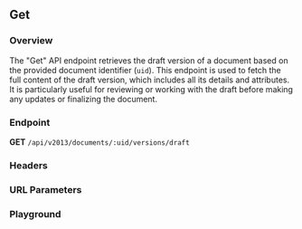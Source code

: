 ## Get

### Overview

The "Get" API endpoint retrieves the draft version of a document based on the provided document identifier (`uid`). This endpoint is used to fetch the full content of the draft version, which includes all its details and attributes. It is particularly useful for reviewing or working with the draft before making any updates or finalizing the document.

### Endpoint

**GET** `/api/v2013/documents/:uid/versions/draft`

### Headers
<!--@include: ../../common/header/authorization-realm.md-->

### URL Parameters
<!--@include: ../../common/url/uid.md-->

### Playground

<SwaggerUI :swaggerSpecs="swaggerGetSpecs" />